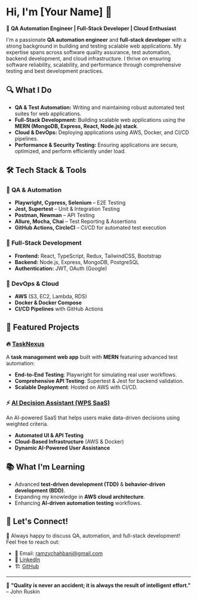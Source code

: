 # Hi, I'm [Your Name] 👋

🚀 **QA Automation Engineer | Full-Stack Developer | Cloud Enthusiast**

I'm a passionate **QA automation engineer** and **full-stack developer** with a strong background in building and testing scalable web applications. My expertise spans across software quality assurance, test automation, backend development, and cloud infrastructure. I thrive on ensuring software reliability, scalability, and performance through comprehensive testing and best development practices.

## 🔍 What I Do

- **QA & Test Automation:** Writing and maintaining robust automated test suites for web applications.
- **Full-Stack Development:** Building scalable web applications using the **MERN (MongoDB, Express, React, Node.js) stack**.
- **Cloud & DevOps:** Deploying applications using AWS, Docker, and CI/CD pipelines.
- **Performance & Security Testing:** Ensuring applications are secure, optimized, and perform efficiently under load.

## 🛠️ Tech Stack & Tools

### 🔹 **QA & Automation**
- **Playwright, Cypress, Selenium** – E2E Testing
- **Jest, Supertest** – Unit & Integration Testing
- **Postman, Newman** – API Testing
- **Allure, Mocha, Chai** – Test Reporting & Assertions
- **GitHub Actions, CircleCI** – CI/CD for automated test execution

### 🔹 **Full-Stack Development**
- **Frontend:** React, TypeScript, Redux, TailwindCSS, Bootstrap
- **Backend:** Node.js, Express, MongoDB, PostgreSQL
- **Authentication:** JWT, OAuth (Google)

### 🔹 **DevOps & Cloud**
- **AWS** (S3, EC2, Lambda, RDS)
- **Docker & Docker Compose**
- **CI/CD Pipelines** with GitHub Actions

## 📌 Featured Projects

### 🔥 [TaskNexus](https://github.com/Ramzy842/TaskNexus)
A **task management web app** built with **MERN** featuring advanced test automation:
- **End-to-End Testing**: Playwright for simulating real user workflows.
- **Comprehensive API Testing**: Supertest & Jest for backend validation.
- **Scalable Deployment**: Hosted on AWS with CI/CD.

### ⚡ [AI Decision Assistant (WPS SaaS)](https://github.com/Ramzy842/WPS-AI)
An AI-powered SaaS that helps users make data-driven decisions using weighted criteria.
- **Automated UI & API Testing**
- **Cloud-Based Infrastructure** (AWS & Docker)
- **Dynamic AI-Powered User Assistance**

## 📚 What I'm Learning
- Advanced **test-driven development (TDD)** & **behavior-driven development (BDD)**.
- Expanding my knowledge in **AWS cloud architecture**.
- Enhancing **AI-driven automation testing** workflows.

## 🤝 Let's Connect!
💬 Always happy to discuss QA, automation, and full-stack development! Feel free to reach out:

- 📧 Email: ramzychahbani@gmail.com
- 💼 [LinkedIn](https://www.linkedin.com/in/ramzi-chahbani/)
- 🏗️ [GitHub](https://github.com/Ramzy842)

---

🎯 **"Quality is never an accident; it is always the result of intelligent effort."** – John Ruskin

